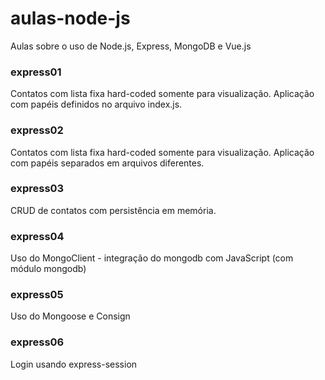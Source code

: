 # aulas-node-js
Aulas sobre o uso de Node.js, Express, MongoDB e Vue.js 

### express01
Contatos com lista fixa hard-coded somente para visualização. Aplicação com papéis definidos no arquivo index.js.

### express02
Contatos com lista fixa hard-coded somente para visualização. Aplicação com papéis separados em arquivos diferentes.

### express03
CRUD de contatos com persistência em memória.

### express04
Uso do MongoClient - integração do mongodb com JavaScript (com módulo mongodb)

### express05
Uso do Mongoose e Consign

### express06
Login usando express-session
